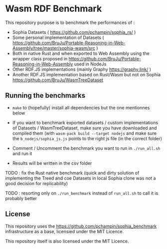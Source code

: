 # Wasm RDF Benchmark

This repository purpose is to benchmark the performances of :

- Sophia Datasets ( https://github.com/pchampin/sophia_rs/ )
- Some personal implementation of Datasets ( https://github.com/BruJu/Portable-Reasoning-in-Web-Assembly/tree/master/sophia-wasm/src )
- Both in native Rust and when exported to Web Assembly using the wrapper class proposed in https://github.com/BruJu/Portable-Reasoning-in-Web-Assembly used in NodeJs
- Other RDF.JS implementations (mainly Graphy https://graphy.link/ )
- Another RDF.JS implementation based on Rust/Wasm but not on Sophia https://github.com/BruJu/WasmTreeDataset

## Running the benchmarks

- `make` to (hopefully) install all dependencies but the one mentionnes below
- If you want to benchmark exported datasets / custom implementations of Datasets / WasmTreeDataset, make sure you have downloaded and compiled them (with `wasm-pack build --target nodejs` and make sure the `b_nodejs/sophia_js.js` points to the right js file (in the correct folder)

- Comment / Uncomment the benchmark you want to run in `./run_all.sh` and run it

- Results will be written in the csv folder


TODO : fix the Rust native benchmark (quick and dirty solution of implementing the Treed and coe Datasets in local Sophia clone was not a good decision for replicability)

TODO : resorting only on `./run_benchmark` instead of `run_all.sh` to call it is probably better


## License

This repository uses the https://github.com/pchampin/sophia_benchmark infrastructure as a base, licensied under the MIT Licence.

This repository itself is also licensed under the MIT Licence.



